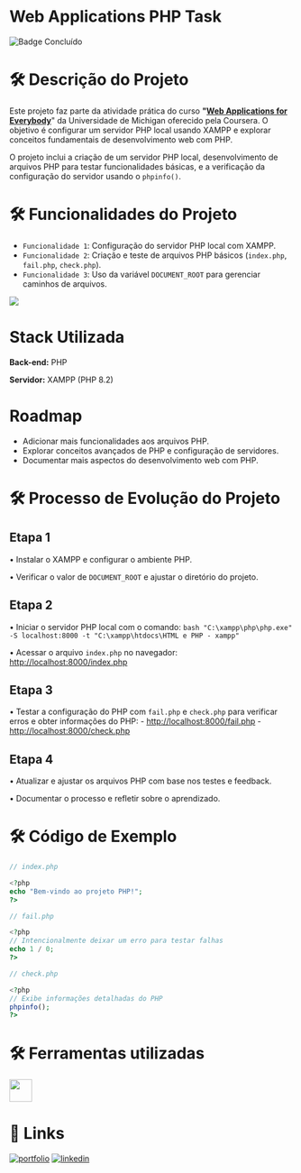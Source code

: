 # **Web Applications PHP Task**

![Badge Concluído](http://img.shields.io/static/v1?label=STATUS&message=CONCLU%C3%8DDO&color=BLUE&style=for-the-badge)  

# 🛠️ Descrição do Projeto

Este projeto faz parte da atividade prática do curso **"[Web Applications for Everybody](https://www.coursera.org/learn/web-applications)**" da Universidade de Michigan oferecido pela Coursera. O objetivo é configurar um servidor PHP local usando XAMPP e explorar conceitos fundamentais de desenvolvimento web com PHP.

O projeto inclui a criação de um servidor PHP local, desenvolvimento de arquivos PHP para testar funcionalidades básicas, e a verificação da configuração do servidor usando o `phpinfo()`.

# 🛠️ Funcionalidades do Projeto

- `Funcionalidade 1`: Configuração do servidor PHP local com XAMPP.
- `Funcionalidade 2`: Criação e teste de arquivos PHP básicos (`index.php`, `fail.php`, `check.php`).
- `Funcionalidade 3`: Uso da variável `DOCUMENT_ROOT` para gerenciar caminhos de arquivos.

![](https://example.com/screenshot.png)  <!-- Substitua pela URL da sua captura de tela -->

# Stack Utilizada

**Back-end:** PHP

**Servidor:** XAMPP (PHP 8.2)

# Roadmap

- Adicionar mais funcionalidades aos arquivos PHP.
- Explorar conceitos avançados de PHP e configuração de servidores.
- Documentar mais aspectos do desenvolvimento web com PHP.

# 🛠️ Processo de Evolução do Projeto

## Etapa 1

• Instalar o XAMPP e configurar o ambiente PHP.

• Verificar o valor de `DOCUMENT_ROOT` e ajustar o diretório do projeto.

## Etapa 2

• Iniciar o servidor PHP local com o comando:
    ```bash
    "C:\xampp\php\php.exe" -S localhost:8000 -t "C:\xampp\htdocs\HTML e PHP - xampp"
    ```

• Acessar o arquivo `index.php` no navegador:
    [http://localhost:8000/index.php](http://localhost:8000/index.php)

## Etapa 3

• Testar a configuração do PHP com `fail.php` e `check.php` para verificar erros e obter informações do PHP:
    - [http://localhost:8000/fail.php](http://localhost:8000/fail.php)
    - [http://localhost:8000/check.php](http://localhost:8000/check.php)

## Etapa 4

• Atualizar e ajustar os arquivos PHP com base nos testes e feedback.

• Documentar o processo e refletir sobre o aprendizado.

# 🛠️ Código de Exemplo

```php
// index.php

<?php
echo "Bem-vindo ao projeto PHP!";
?>

// fail.php

<?php
// Intencionalmente deixar um erro para testar falhas
echo 1 / 0;
?>

// check.php

<?php
// Exibe informações detalhadas do PHP
phpinfo();
?>
```

# 🛠️ Ferramentas utilizadas

<img src="https://cdn.jsdelivr.net/gh/devicons/devicon/icons/php/php-original.svg" width="40" height="40"/> 

# 🔗 Links
[![portfolio](https://img.shields.io/badge/my_portfolio-000?style=for-the-badge&logo=ko-fi&logoColor=white)](https://github.com/fernanda1102)
[![linkedin](https://img.shields.io/badge/linkedin-0A66C2?style=for-the-badge&logo=linkedin&logoColor=white)](https://www.linkedin.com/in/fernanda-corredera-88805a172/)

